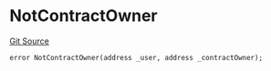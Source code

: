 # NotContractOwner
[Git Source](https://github.com/thrackle-io/tron/blob/873b14e2bfb8e3c0ec1e8bf0bb215076bd1e60ce/src/protocol/economic/ruleProcessor/RuleProcessorDiamondLib.sol)


```solidity
error NotContractOwner(address _user, address _contractOwner);
```

